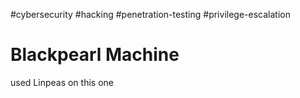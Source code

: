 #cybersecurity #hacking #penetration-testing #privilege-escalation 
# Blackpearl Machine

used Linpeas on this one

